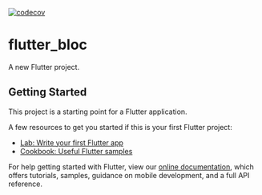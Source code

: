 [![codecov](https://codecov.io/gh/eddiesTime/large_bloc_example/branch/master/graph/badge.svg?token=4A2VTNqhkf)](https://codecov.io/gh/eddiesTime/large_bloc_example)


# flutter_bloc

A new Flutter project.

## Getting Started

This project is a starting point for a Flutter application.

A few resources to get you started if this is your first Flutter project:

- [Lab: Write your first Flutter app](https://flutter.dev/docs/get-started/codelab)
- [Cookbook: Useful Flutter samples](https://flutter.dev/docs/cookbook)

For help getting started with Flutter, view our
[online documentation](https://flutter.dev/docs), which offers tutorials,
samples, guidance on mobile development, and a full API reference.
